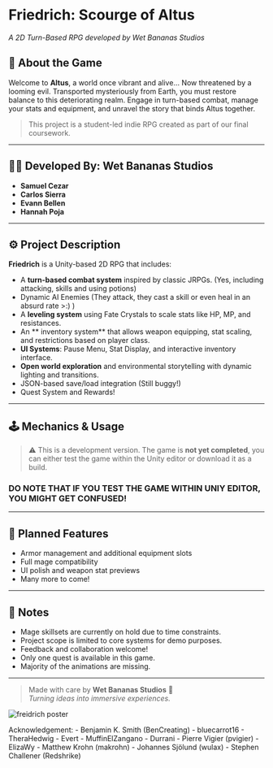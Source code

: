 # Friedrich: Scourge of Altus  
*A 2D Turn-Based RPG developed by Wet Bananas Studios*

## 🌴 About the Game
Welcome to **Altus**, a world once vibrant and alive... Now threatened by a looming evil. Transported mysteriously from Earth, you must restore balance to this deteriorating realm. Engage in turn-based combat, manage your stats and equipment, and unravel the story that binds Altus together.

> This project is a student-led indie RPG created as part of our final coursework.

---

## 👨‍💻 Developed By: Wet Bananas Studios
- **Samuel Cezar**
- **Carlos Sierra**  
- **Evann Bellen**  
- **Hannah Poja**

---

## ⚙️ Project Description
**Friedrich** is a Unity-based 2D RPG that includes:
- A **turn-based combat system** inspired by classic JRPGs. (Yes, including attacking, skills and using potions)
- Dynamic AI Enemies (They attack, they cast a skill or even heal in an absurd rate >:) )
- A **leveling system** using Fate Crystals to scale stats like HP, MP, and resistances.
- An ** inventory system** that allows weapon equipping, stat scaling, and restrictions based on player class.
- **UI Systems**: Pause Menu, Stat Display, and interactive inventory interface.
- **Open world exploration** and environmental storytelling with dynamic lighting and transitions.
- JSON-based save/load integration (Still buggy!)
- Quest System and Rewards!

---

## 🕹️ Mechanics & Usage

> ⚠️ This is a development version. The game is **not yet completed**, you can either test the game within the Unity editor or download it as a build.

### DO NOTE THAT IF YOU TEST THE GAME WITHIN UNIY EDITOR, YOU MIGHT GET CONFUSED!

---

## 🔧 Planned Features
- Armor management and additional equipment slots
- Full mage compatibility
- UI polish and weapon stat previews
- Many more to come!

---

## 📌 Notes
- Mage skillsets are currently on hold due to time constraints.
- Project scope is limited to core systems for demo purposes.
- Feedback and collaboration welcome!
- Only one quest is available in this game.
- Majority of the animations are missing.

---

> Made with care by **Wet Bananas Studios** 🍌  
> *Turning ideas into immersive experiences.*


![freidrich poster](freidrich_poster.png)

Acknowledgement:
		- Benjamin K. Smith (BenCreating)
		- bluecarrot16
		- TheraHedwig
		- Evert
		- MuffinElZangano
		- Durrani
		- Pierre Vigier (pvigier)
		- ElizaWy
		- Matthew Krohn (makrohn)
		- Johannes Sjölund (wulax)
		- Stephen Challener (Redshrike)
